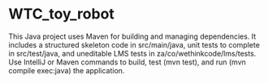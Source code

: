 # WTC_toy_robot
This Java project uses Maven for building and managing dependencies. It includes a structured skeleton code in src/main/java, unit tests to complete in src/test/java, and uneditable LMS tests in za/co/wethinkcode/lms/tests. Use IntelliJ or Maven commands to build, test (mvn test), and run (mvn compile exec:java) the application.
